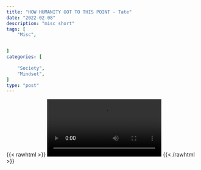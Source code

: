 ```yaml
---
title: "HOW HUMANITY GOT TO THIS POINT - Tate"
date: "2022-02-08"
description: "misc short"
tags: [
    "Misc",


]
categories: [
    
    "Society",
    "Mindset",
]
type: "post"
---
```

{{< rawhtml >}}
    <video width="auto" height="auto" controls>
        <source src="https://clips.dev00ps.com/MISC/HOW%20HUMANITY%20GOT%20TO%20THIS%20POINT.mp4" type="video/mp4"> 
    </video>
{{< /rawhtml >}}